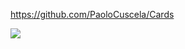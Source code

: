 https://github.com/PaoloCuscela/Cards

![](https://raw.githubusercontent.com/PaoloCuscela/Cards/master/Images/Header.png)
